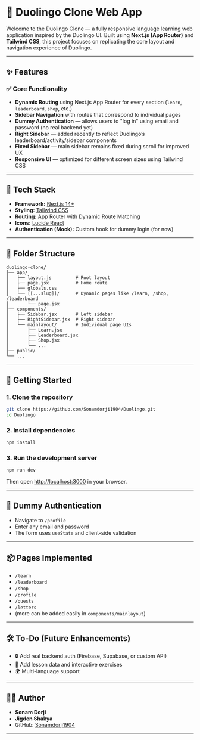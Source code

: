 # 🦉 Duolingo Clone Web App

Welcome to the Duolingo Clone — a fully responsive language learning web application inspired by the Duolingo UI. Built using **Next.js (App Router)** and **Tailwind CSS**, this project focuses on replicating the core layout and navigation experience of Duolingo.

---

## ✨ Features

### ✅ Core Functionality
- **Dynamic Routing** using Next.js App Router for every section (`learn`, `leaderboard`, `shop`, etc.)
- **Sidebar Navigation** with routes that correspond to individual pages
- **Dummy Authentication** — allows users to "log in" using email and password (no real backend yet)
- **Right Sidebar** — added recently to reflect Duolingo’s leaderboard/activity/sidebar components
- **Fixed Sidebar** — main sidebar remains fixed during scroll for improved UX
- **Responsive UI** — optimized for different screen sizes using Tailwind CSS

---

## 🧱 Tech Stack

- **Framework:** [Next.js 14+](https://nextjs.org/)
- **Styling:** [Tailwind CSS](https://tailwindcss.com/)
- **Routing:** App Router with Dynamic Route Matching
- **Icons:** [Lucide React](https://lucide.dev/)
- **Authentication (Mock):** Custom hook for dummy login (for now)

---

## 📁 Folder Structure

```
duolingo-clone/
├── app/
│   ├── layout.js         # Root layout
│   ├── page.jsx          # Home route
│   ├── globals.css
│   └── [[...slug]]/      # Dynamic pages like /learn, /shop, /leaderboard
│       └── page.jsx
├── components/
│   ├── Sidebar.jsx       # Left sidebar
│   ├── RightSidebar.jsx  # Right sidebar
│   └── mainlayout/       # Individual page UIs
│       ├── Learn.jsx
│       ├── Leaderboard.jsx
│       ├── Shop.jsx
│       └── ...
├── public/
└── ...
```

---

## 🚀 Getting Started

### 1. Clone the repository

```bash
git clone https://github.com/Sonamdorji1904/Duolingo.git
cd Duolingo
```

### 2. Install dependencies

```bash
npm install
```

### 3. Run the development server

```bash
npm run dev
```

Then open [http://localhost:3000](http://localhost:3000) in your browser.

---

## 🔐 Dummy Authentication

- Navigate to `/profile`
- Enter any email and password
- The form uses `useState` and client-side validation

---

## 📦 Pages Implemented

- `/learn`
- `/leaderboard`
- `/shop`
- `/profile`
- `/quests`
- `/letters`
- (more can be added easily in `components/mainlayout`)

---

## 🛠 To-Do (Future Enhancements)

- 🔒 Add real backend auth (Firebase, Supabase, or custom API)
- 🧠 Add lesson data and interactive exercises
- 🌍 Multi-language support

---


## 👨‍💻 Author

- **Sonam Dorji**
- **Jigden Shakya**
- GitHub: [Sonamdorji1904](https://github.com/Sonamdorji1904/Duolingo.git)

---
